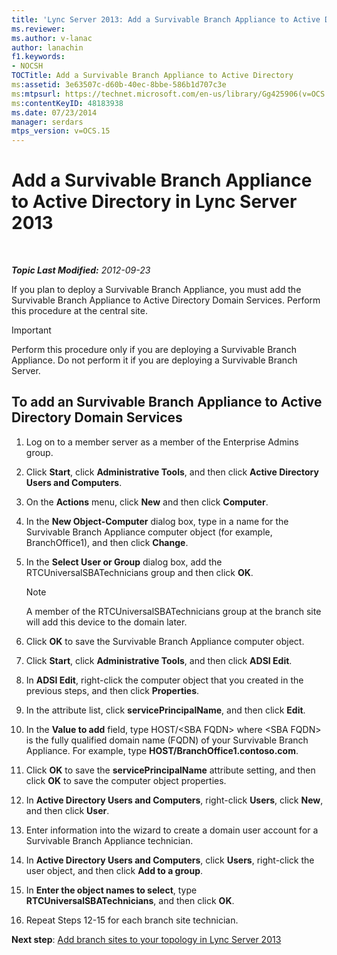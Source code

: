 ```yaml
---
title: 'Lync Server 2013: Add a Survivable Branch Appliance to Active Directory'
ms.reviewer: 
ms.author: v-lanac
author: lanachin
f1.keywords:
- NOCSH
TOCTitle: Add a Survivable Branch Appliance to Active Directory
ms:assetid: 3e63507c-d60b-40ec-8bbe-586b1d707c3e
ms:mtpsurl: https://technet.microsoft.com/en-us/library/Gg425906(v=OCS.15)
ms:contentKeyID: 48183938
ms.date: 07/23/2014
manager: serdars
mtps_version: v=OCS.15
---
```


<div data-xmlns="http://www.w3.org/1999/xhtml">

<div class="topic" data-xmlns="http://www.w3.org/1999/xhtml" data-msxsl="urn:schemas-microsoft-com:xslt" data-cs="http://msdn.microsoft.com/">

<div data-asp="http://msdn2.microsoft.com/asp">

# Add a Survivable Branch Appliance to Active Directory in Lync Server 2013

</div>

<div id="mainSection">

<div id="mainBody">

<span> </span>

_**Topic Last Modified:** 2012-09-23_

If you plan to deploy a Survivable Branch Appliance, you must add the Survivable Branch Appliance to Active Directory Domain Services. Perform this procedure at the central site.

<div>


> [!IMPORTANT]  
> Perform this procedure only if you are deploying a Survivable Branch Appliance. Do not perform it if you are deploying a Survivable Branch Server.



</div>

<div>

## To add an Survivable Branch Appliance to Active Directory Domain Services

1.  Log on to a member server as a member of the Enterprise Admins group.

2.  Click **Start**, click **Administrative Tools**, and then click **Active Directory Users and Computers**.

3.  On the **Actions** menu, click **New** and then click **Computer**.

4.  In the **New Object-Computer** dialog box, type in a name for the Survivable Branch Appliance computer object (for example, BranchOffice1), and then click **Change**.

5.  In the **Select User or Group** dialog box, add the RTCUniversalSBATechnicians group and then click **OK**.
    
    <div>
    

    > [!NOTE]  
    > A member of the RTCUniversalSBATechnicians group at the branch site will add this device to the domain later.

    
    </div>

6.  Click **OK** to save the Survivable Branch Appliance computer object.

7.  Click **Start**, click **Administrative Tools**, and then click **ADSI Edit**.

8.  In **ADSI Edit**, right-click the computer object that you created in the previous steps, and then click **Properties**.

9.  In the attribute list, click **servicePrincipalName**, and then click **Edit**.

10. In the **Value to add** field, type HOST/\<SBA FQDN\> where \<SBA FQDN\> is the fully qualified domain name (FQDN) of your Survivable Branch Appliance. For example, type **HOST/BranchOffice1.contoso.com**.

11. Click **OK** to save the **servicePrincipalName** attribute setting, and then click **OK** to save the computer object properties.

12. In **Active Directory Users and Computers**, right-click **Users**, click **New**, and then click **User**.

13. Enter information into the wizard to create a domain user account for a Survivable Branch Appliance technician.

14. In **Active Directory Users and Computers**, click **Users**, right-click the user object, and then click **Add to a group**.

15. In **Enter the object names to select**, type **RTCUniversalSBATechnicians**, and then click **OK**.

16. Repeat Steps 12-15 for each branch site technician.

**Next step**: [Add branch sites to your topology in Lync Server 2013](lync-server-2013-add-branch-sites-to-your-topology.md)

</div>

</div>

<span> </span>

</div>

</div>

</div>


